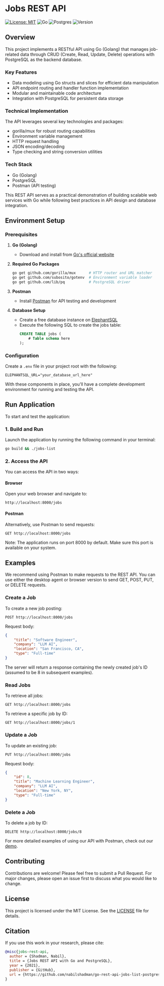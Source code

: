 # Jobs REST API

[![License: MIT](https://img.shields.io/badge/License-MIT-yellow.svg)](https://opensource.org/licenses/MIT)
![Go](https://img.shields.io/badge/go-%2300ADD8.svg?style=flat&logo=go&logoColor=white)
![Postgres](https://img.shields.io/badge/postgres-%23316192.svg?style=flat&logo=postgresql&logoColor=white)
![Version](https://img.shields.io/badge/version-1.0.0-blue.svg)

## Overview

This project implements a RESTful API using Go (Golang) that manages job-related data through CRUD (Create, Read, Update, Delete) operations with PostgreSQL as the backend database. 

### Key Features
- Data modeling using Go structs and slices for efficient data manipulation
- API endpoint routing and handler function implementation
- Modular and maintainable code architecture
- Integration with PostgreSQL for persistent data storage

### Technical Implementation
The API leverages several key technologies and packages:
- gorilla/mux for robust routing capabilities
- Environment variable management
- HTTP request handling
- JSON encoding/decoding
- Type checking and string conversion utilities

### Tech Stack
- Go (Golang)
- PostgreSQL
- Postman (API testing)

This REST API serves as a practical demonstration of building scalable web services with Go while following best practices in API design and database integration.

## Environment Setup

### Prerequisites
1. **Go (Golang)**
   - Download and install from [Go's official website](https://go.dev/doc/install)

2. **Required Go Packages**
   ```bash
   go get github.com/gorilla/mux      # HTTP router and URL matcher
   go get github.com/subosito/gotenv  # Environment variable loader
   go get github.com/lib/pq           # PostgreSQL driver
   ```

3. **Postman**
   - Install [Postman](https://www.postman.com/) for API testing and development

4. **Database Setup**
   - Create a free database instance on [ElephantSQL](https://www.elephantsql.com/)
   - Execute the following SQL to create the jobs table:
     ```sql
     CREATE TABLE jobs (
         # Table schema here
     );
     ```

### Configuration
Create a `.env` file in your project root with the following:
```env
ELEPHANTSQL_URL="your_database_url_here"
```

With these components in place, you'll have a complete development environment for running and testing the API.

## Run Application

To start and test the application:

### 1. Build and Run

Launch the application by running the following command in your terminal:

```bash
go build && ./jobs-list
```

### 2. Access the API

You can access the API in two ways:

#### Browser
Open your web browser and navigate to:
```
http://localhost:8000/jobs
```

#### Postman
Alternatively, use Postman to send requests:
```http
GET http://localhost:8000/jobs
```

Note: The application runs on port 8000 by default. Make sure this port is available on your system.


## Examples

We recommend using Postman to make requests to the REST API. You can use either the desktop agent or browser version to send GET, POST, PUT, or DELETE requests.

### Create a Job

To create a new job posting:

```http
POST http://localhost:8000/jobs
```

Request body:
```json
{
    "title": "Software Engineer",
    "company": "LLM AI",
    "location": "San Francisco, CA",
    "type": "Full-time"
}
```

The server will return a response containing the newly created job's ID (assumed to be 8 in subsequent examples).

### Read Jobs

To retrieve all jobs:

```http
GET http://localhost:8000/jobs
```

To retrieve a specific job by ID:

```http
GET http://localhost:8000/jobs/1
```

### Update a Job

To update an existing job:

```http
PUT http://localhost:8000/jobs
```

Request body:
```json
{
    "id": 8,
    "title": "Machine Learning Engineer",
    "company": "LLM AI",
    "location": "New York, NY",
    "type": "Full-time"
}
```

### Delete a Job

To delete a job by ID:

```http
DELETE http://localhost:8000/jobs/8
```

For more detailed examples of using our API with Postman, check out our [demo](https://github.com/nabilshadman/go-rest-api-jobs-list-postgres/tree/main/demo).


## Contributing

Contributions are welcome! Please feel free to submit a Pull Request. For major changes, please open an issue first to discuss what you would like to change.

## License

This project is licensed under the MIT License. See the [LICENSE](./LICENSE.txt) file for details.

## Citation  
If you use this work in your research, please cite:  

```bibtex  
@misc{jobs-rest-api,
  author = {Shadman, Nabil},
  title = {Jobs REST API with Go and PostgreSQL},
  year = {2021},
  publisher = {GitHub},
  url = {https://github.com/nabilshadman/go-rest-api-jobs-list-postgres}
}
```
